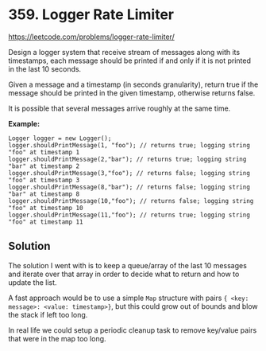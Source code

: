 # 359. Logger Rate Limiter

https://leetcode.com/problems/logger-rate-limiter/

Design a logger system that receive stream of messages along with its timestamps, each message should be printed if and only if it is not printed in the last 10 seconds.

Given a message and a timestamp (in seconds granularity), return true if the message should be printed in the given timestamp, otherwise returns false.

It is possible that several messages arrive roughly at the same time.

**Example:**
```
Logger logger = new Logger();
logger.shouldPrintMessage(1, "foo"); // returns true; logging string "foo" at timestamp 1
logger.shouldPrintMessage(2,"bar"); // returns true; logging string "bar" at timestamp 2
logger.shouldPrintMessage(3,"foo"); // returns false; logging string "foo" at timestamp 3
logger.shouldPrintMessage(8,"bar"); // returns false; logging string "bar" at timestamp 8
logger.shouldPrintMessage(10,"foo"); // returns false; logging string "foo" at timestamp 10
logger.shouldPrintMessage(11,"foo"); // returns true; logging string "foo" at timestamp 11
```

## Solution

The solution I went with is to keep a queue/array of the last 10 messages and iterate over that array in order to decide what to return and how to update the list.

A fast approach would be to use a simple `Map` structure with pairs `{ <key: message>: <value: timestamp>}`, but this could grow out of bounds and blow the stack if left too long.

In real life we could setup a periodic cleanup task to remove key/value pairs that were in the map too long.

